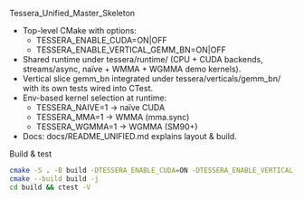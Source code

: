 Tessera_Unified_Master_Skeleton

- Top-level CMake with options:
	- TESSERA_ENABLE_CUDA=ON|OFF
	- TESSERA_ENABLE_VERTICAL_GEMM_BN=ON|OFF
- Shared runtime under tessera/runtime/ (CPU + CUDA backends, streams/async, naïve + WMMA + WGMMA demo kernels).
- Vertical slice gemm_bn integrated under tessera/verticals/gemm_bn/ with its own tests wired into CTest.
- Env-based kernel selection at runtime:
	- TESSERA_NAIVE=1 → naïve CUDA
	- TESSERA_MMA=1 → WMMA (mma.sync)
	- TESSERA_WGMMA=1 → WGMMA (SM90+)
- Docs: docs/README_UNIFIED.md explains layout & build.

Build & test
```bash
cmake -S . -B build -DTESSERA_ENABLE_CUDA=ON -DTESSERA_ENABLE_VERTICAL_GEMM_BN=ON
cmake --build build -j
cd build && ctest -V
```